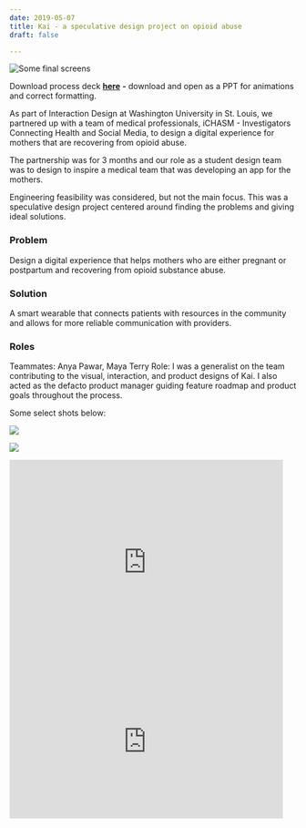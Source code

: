 ```yaml
---
date: 2019-05-07
title: Kai - a speculative design project on opioid abuse
draft: false

---
```


![](/images/screen-overview.png "Some final screens")

Download process deck [**here**](https://drive.google.com/file/d/1USemgc8NwrN1H6-jyfTG-u-E533_UzSo/view?usp=sharing) **-** download and open as a PPT for animations and correct formatting.

As part of Interaction Design at Washington University in St. Louis, we partnered up with a team of medical professionals, iCHASM - Investigators Connecting Health and Social Media, to design a digital experience for mothers that are recovering from opioid abuse.

The partnership was for 3 months and our role as a student design team was to design to inspire a medical team that was developing an app for the mothers.

Engineering feasibility was considered, but not the main focus. This was a speculative design project centered around finding the problems and giving ideal solutions.

### Problem

Design a digital experience that helps mothers who are either pregnant or postpartum and recovering from opioid substance abuse.

### Solution

A smart wearable that connects patients with resources in the community and allows for more reliable communication with providers.

### Roles

Teammates: Anya Pawar, Maya Terry
Role: I was a generalist on the team contributing to the visual, interaction, and product designs of Kai. I also acted as the defacto product manager guiding feature roadmap and product goals throughout the process.

Some select shots below:

![](/images/picture1.png)

![](/images/pic3.png)

<iframe src="https://giphy.com/embed/U1U1EbwEykvygBUQts" width="480" height="360" frameBorder="0" class="giphy-embed" ></iframe>

<iframe src="https://giphy.com/embed/kf3Hokzzggnci2724r" width="480" height="270" frameBorder="0" class="giphy-embed" ></iframe>